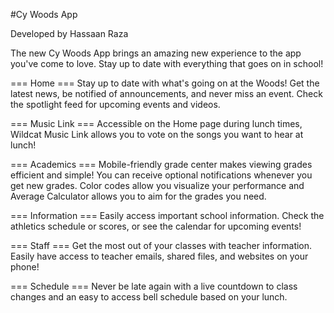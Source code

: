 #Cy Woods App

Developed by Hassaan Raza

The new Cy Woods App brings an amazing new experience to the app you've come to love. Stay up to date with everything that goes on in school!

=== Home ===
Stay up to date with what's going on at the Woods! Get the latest news, be notified of announcements, and never miss an event. Check the spotlight feed for upcoming events and videos.

=== Music Link ===
Accessible on the Home page during lunch times, Wildcat Music Link allows you to vote on the songs you want to hear at lunch! 

=== Academics ===
Mobile-friendly grade center makes viewing grades efficient and simple! You can receive optional notifications whenever you get new grades. Color codes allow you visualize your performance and Average Calculator allows you to aim for the grades you need.

=== Information ===
Easily access important school information. Check the athletics schedule or scores, or see the calendar for upcoming events!

=== Staff ===
Get the most out of your classes with teacher information. Easily have access to teacher emails, shared files, and websites on your phone!

=== Schedule ===
Never be late again with a live countdown to class changes and an easy to access bell schedule based on your lunch.